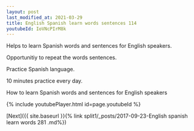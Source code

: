 ```yaml
---
layout: post
last_modified_at: 2021-03-29
title: English Spanish learn words sentences 114 
youtubeId: IoVNcPIrM8k
---
```

 
 
Helps to learn Spanish words and sentences for English speakers.

Opportunitiy to repeat the words sentences. 

Practice Spanish language. 
 
10 minutes practice every day. 
 
How to learn Spanish words and sentences for English speakers 
 
{% include youtubePlayer.html id=page.youtubeId %}
 
 
[Next]({{ site.baseurl }}{% link  split1/_posts/2017-09-23-English spanish learn words 281 .md%})
 
